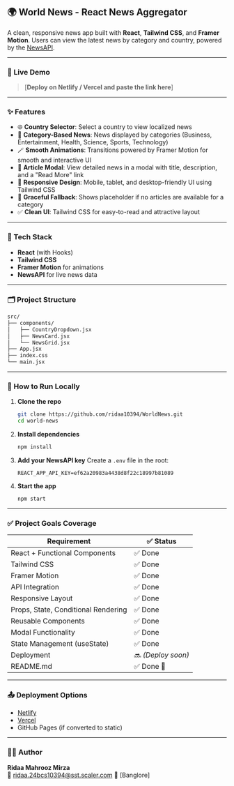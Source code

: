 
## 🌍 World News - React News Aggregator

A clean, responsive news app built with **React**, **Tailwind CSS**, and **Framer Motion**. Users can view the latest news by category and country, powered by the [NewsAPI](https://newsapi.org/).

---

### 🔗 Live Demo
> [**Deploy on Netlify / Vercel and paste the link here**]

---

### ✨ Features

- 🌐 **Country Selector**: Select a country to view localized news
- 📰 **Category-Based News**: News displayed by categories (Business, Entertainment, Health, Science, Sports, Technology)
- 🪄 **Smooth Animations**: Transitions powered by Framer Motion for smooth and interactive UI
- 💬 **Article Modal**: View detailed news in a modal with title, description, and a "Read More" link
- 🎨 **Responsive Design**: Mobile, tablet, and desktop-friendly UI using Tailwind CSS
- 🧠 **Graceful Fallback**: Shows placeholder if no articles are available for a category
- ✅ **Clean UI**: Tailwind CSS for easy-to-read and attractive layout

---

### 💪 Tech Stack

- **React** (with Hooks)
- **Tailwind CSS**
- **Framer Motion** for animations
- **NewsAPI** for live news data

---

### 🗂 Project Structure

```bash
src/
├── components/
│   ├── CountryDropdown.jsx
│   ├── NewsCard.jsx
│   └── NewsGrid.jsx
├── App.jsx
├── index.css
└── main.jsx
```

---

### 🥮 How to Run Locally

1. **Clone the repo**
   ```bash
   git clone https://github.com/ridaa10394/WorldNews.git
   cd world-news
   ```

2. **Install dependencies**
   ```bash
   npm install
   ```

3. **Add your NewsAPI key**
   Create a `.env` file in the root:
   ```
   REACT_APP_API_KEY=ef62a20983a4438d8f22c18997b81089
   ```

4. **Start the app**
   ```bash
   npm start
   ```

---

### ✅ Project Goals Coverage

| Requirement                         | ✅ Status    |
|------------------------------------|-------------|
| React + Functional Components      | ✅ Done      |
| Tailwind CSS                       | ✅ Done      |
| Framer Motion                      | ✅ Done      |
| API Integration                    | ✅ Done      |
| Responsive Layout                  | ✅ Done      |
| Props, State, Conditional Rendering| ✅ Done      |
| Reusable Components                | ✅ Done      |
| Modal Functionality                | ✅ Done      |
| State Management (useState)        | ✅ Done      |
| Deployment                         | 🔜 *(Deploy soon)* |
| README.md                          | ✅ Done 💪 |

---

### 📤 Deployment Options

- [Netlify](https://netlify.com/)
- [Vercel](https://vercel.com/)
- GitHub Pages (if converted to static)

---

### 👨‍💻 Author

**Ridaa Mahrooz Mirza**  
📧 ridaa.24bcs10394@sst.scaler.com 
📍 [Banglore]
